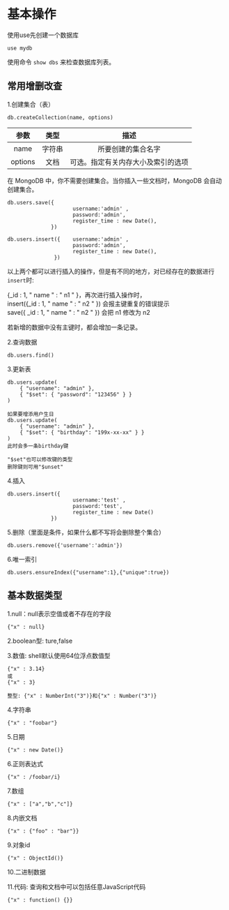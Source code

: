 # 基本操作

使用use先创建一个数据库
```
use mydb
```
使用命令 ` show dbs ` 来检查数据库列表。

## 常用增删改查
1.创建集合（表）
```
db.createCollection(name, options)
```
| 参数 | 类型 | 描述 |      
| :------: |:-----: |:-----: |     
| name | 字符串 | 所要创建的集合名字 |    
|options |文档 |	可选。指定有关内存大小及索引的选项 |   

在 MongoDB 中，你不需要创建集合。当你插入一些文档时，MongoDB 会自动创建集合。

``` 
db.users.save({
                     username:'admin' ,
                     password:'admin',
                     register_time : new Date(),
              })
```

```
db.users.insert({    username:'admin' ,
                     password:'admin',
                     register_time : new Date(),
               })
```
以上两个都可以进行插入的操作，但是有不同的地方，对已经存在的数据进行` insert `时:

{_id : 1, " name " : " n1 " }，再次进行插入操作时，   
insert({_id : 1, " name " : " n2 " })    会报主键重复的错误提示   
save({ _id : 1, " name " : " n2 " })     会把 n1 修改为  n2     

若新增的数据中没有主键时，都会增加一条记录。

2.查询数据
```
db.users.find()
```
3.更新表
```
db.users.update(
    { "username": "admin" },
    { "$set": { "password": "123456" } }
)

如果要增添用户生日
db.users.update(
    { "username": "admin" },
    { "$set": { "birthday": "199x-xx-xx" } }
)
此时会多一条birthday键

"$set"也可以修改键的类型
删除键则可用"$unset"
```

4.插入
```
db.users.insert({
                     username:'test' ,
                     password:'test',
                     register_time : new Date()
              })
 ```
 5.删除（里面是条件，如果什么都不写将会删除整个集合）
 ```
db.users.remove({'username':'admin'})
```
6.唯一索引
```	
db.users.ensureIndex({"username":1},{"unique":true})
```
## 基本数据类型
1.null：null表示空值或者不存在的字段
```
{"x" : null}
```
2.boolean型: ture,false

3.数值: shell默认使用64位浮点数值型
```
{"x" : 3.14}
或
{"x" : 3}

整型: {"x" : NumberInt("3")}和{"x" : Number("3")}
```

4.字符串
```
{"x" : "foobar"}
```

5.日期
```
{"x" : new Date()}
```

6.正则表达式
```
{"x" : /foobar/i}
```

7.数组
```
{"x" : ["a","b","c"]}
```

8.内嵌文档
```
{"x" : {"foo" : "bar"}}
```

9.对象id
```
{"x" : ObjectId()}
```

10.二进制数据

11.代码: 查询和文档中可以包括任意JavaScript代码
```
{"x" : function() {}}
```

